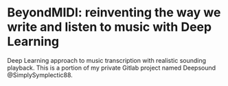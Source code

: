 BeyondMIDI: reinventing the way we write and listen to music with Deep Learning
===============================================================================

Deep Learning approach to music transcription with realistic sounding playback. This is a portion of my private Gitlab project named Deepsound @SimplySymplectic88.
